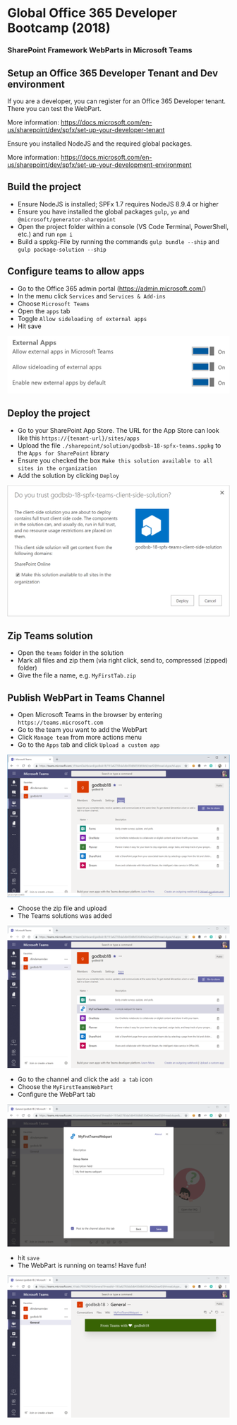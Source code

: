 # Global Office 365 Developer Bootcamp (2018)
### SharePoint Framework WebParts in Microsoft Teams

## Setup an Office 365 Developer Tenant and Dev environment
If you are a developer, you can register for an Office 365 Developer tenant. There you can test the WebPart.

More information: https://docs.microsoft.com/en-us/sharepoint/dev/spfx/set-up-your-developer-tenant

Ensure you installed NodeJS and the required global packages.

More information: https://docs.microsoft.com/en-us/sharepoint/dev/spfx/set-up-your-development-environment

## Build the project
- Ensure NodeJS is installed; SPFx 1.7 requires NodeJS 8.9.4 or higher
- Ensure you have installed the global packages `gulp`, `yo` and `@microsoft/generator-sharepoint`
- Open the project folder within a console (VS Code Terminal, PowerShell, etc.) and run `npm i`
- Build a sppkg-File by running the commands `gulp bundle --ship` and `gulp package-solution --ship`

## Configure teams to allow apps
- Go to the Office 365 admin portal (https://admin.microsoft.com/)
- In the menu click `Services` and `Services & Add-ins`
- Choose `Microsoft Teams`
- Open the `apps` tab
- Toggle `Allow sideloading of external apps`
- Hit save

![allow apps](../assets/09_allow_external_apps.png)

## Deploy the project
- Go to your SharePoint App Store. The URL for the App Store can look like this `https://{tenant-url}/sites/apps`
- Upload the file `./sharepoint/solution/godbsb-18-spfx-teams.sppkg` to the `Apps for SharePoint` library
- Ensure you checked the box `Make this solution available to all sites in the organization`
- Add the solution by clicking `Deploy`

![deploy teams app](../assets/10_deploy_teams_app.png)

## Zip Teams solution
- Open the `teams` folder in the solution
- Mark all files and zip them (via right click, send to, compressed (zipped) folder)
- Give the file a name, e.g. `MyFirstTab.zip`

## Publish WebPart in Teams Channel
- Open Microsoft Teams in the browser by entering `https://teams.microsoft.com`
- Go to the team you want to add the WebPart
- Click `Manage team` from more actions menu
- Go to the `Apps` tab and click `Upload a custom app`

![add teams webpart](../assets/11_add_webpart_teams.png)

- Choose the zip file and upload
- The Teams solutions was added

![teams solutions added](../assets/12_webpart_added.png)

- Go to the channel and click the `add a tab` icon
- Choose the `MyFirstTeamsWebPart`
- Configure the WebPart tab

![configure webpart tab](../assets/13_configure_webpart_tab.png)

- hit `save`
- The WebPart is running on teams! Have fun!

![configure webpart tab](../assets/14_teams_webpart.png)
